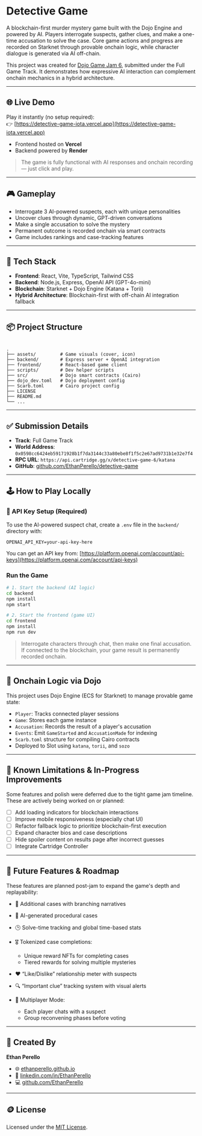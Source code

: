 # Detective Game

A blockchain-first murder mystery game built with the Dojo Engine and powered by AI. Players interrogate suspects, gather clues, and make a one-time accusation to solve the case. Core game actions and progress are recorded on Starknet through provable onchain logic, while character dialogue is generated via AI off-chain.

This project was created for [Dojo Game Jam 6](https://github.com/dojoengine), submitted under the Full Game Track. It demonstrates how expressive AI interaction can complement onchain mechanics in a hybrid architecture.

---

## 🌐 Live Demo

Play it instantly (no setup required):  
👉 [https://detective-game-iota.vercel.app](https://detective-game-iota.vercel.app)

- Frontend hosted on **Vercel**
- Backend powered by **Render**

> The game is fully functional with AI responses and onchain recording — just click and play.

---

## 🎮 Gameplay

- Interrogate 3 AI-powered suspects, each with unique personalities  
- Uncover clues through dynamic, GPT-driven conversations  
- Make a single accusation to solve the mystery  
- Permanent outcome is recorded onchain via smart contracts  
- Game includes rankings and case-tracking features  

---

## 🧱 Tech Stack

- **Frontend**: React, Vite, TypeScript, Tailwind CSS  
- **Backend**: Node.js, Express, OpenAI API (GPT-4o-mini)  
- **Blockchain**: Starknet + Dojo Engine (Katana + Torii)  
- **Hybrid Architecture**: Blockchain-first with off-chain AI integration fallback  

---

## 📦 Project Structure

```

.
├── assets/         # Game visuals (cover, icon)
├── backend/        # Express server + OpenAI integration
├── frontend/       # React-based game client
├── scripts/        # Dev helper scripts
├── src/            # Dojo smart contracts (Cairo)
├── dojo_dev.toml   # Dojo deployment config
├── Scarb.toml      # Cairo project config
├── LICENSE
├── README.md
└── ...

````

---

## ✅ Submission Details

- **Track**: Full Game Track  
- **World Address**: `0x0598cc6424eb59171928b1f7da3144c33a80ebe8f1f5c2e67ad9731b1e32e7f4`  
- **RPC URL**: `https://api.cartridge.gg/x/detective-game-6/katana`  
- **GitHub**: [github.com/EthanPerello/detective-game](https://github.com/EthanPerello/detective-game)  

---

## 🕹 How to Play Locally

### 🔐 API Key Setup (Required)

To use the AI-powered suspect chat, create a `.env` file in the `backend/` directory with:

```env
OPENAI_API_KEY=your-api-key-here
````

You can get an API key from: [https://platform.openai.com/account/api-keys](https://platform.openai.com/account/api-keys)

### Run the Game

```bash
# 1. Start the backend (AI logic)
cd backend
npm install
npm start

# 2. Start the frontend (game UI)
cd frontend
npm install
npm run dev
```

> Interrogate characters through chat, then make one final accusation. If connected to the blockchain, your game result is permanently recorded onchain.

---

## 🧠 Onchain Logic via Dojo

This project uses Dojo Engine (ECS for Starknet) to manage provable game state:

* `Player`: Tracks connected player sessions
* `Game`: Stores each game instance
* `Accusation`: Records the result of a player's accusation
* `Events`: Emit `GameStarted` and `AccusationMade` for indexing
* `Scarb.toml` structure for compiling Cairo contracts
* Deployed to Slot using `katana`, `torii`, and `sozo`

---

## 🔧 Known Limitations & In-Progress Improvements

Some features and polish were deferred due to the tight game jam timeline. These are actively being worked on or planned:

- [ ] Add loading indicators for blockchain interactions
- [ ] Improve mobile responsiveness (especially chat UI)
- [ ] Refactor fallback logic to prioritize blockchain-first execution
- [ ] Expand character bios and case descriptions
- [ ] Hide spoiler content on results page after incorrect guesses
- [ ] Integrate Cartridge Controller

---

## 🚀 Future Features & Roadmap

These features are planned post-jam to expand the game's depth and replayability:

* 🧩 Additional cases with branching narratives
* 🧠 AI-generated procedural cases
* 🕒 Solve-time tracking and global time-based stats
* 🎖 Tokenized case completions:

  * Unique reward NFTs for completing cases
  * Tiered rewards for solving multiple mysteries
* ❤️ “Like/Dislike” relationship meter with suspects
* 🔍 “Important clue” tracking system with visual alerts
* 🤝 Multiplayer Mode:

  * Each player chats with a suspect
  * Group reconvening phases before voting

---

## 👤 Created By

**Ethan Perello**

* 🌐 [ethanperello.github.io](https://ethanperello.github.io/)
* 💼 [linkedin.com/in/EthanPerello](http://linkedin.com/in/EthanPerello)
* 💻 [github.com/EthanPerello](https://github.com/EthanPerello)

---

## 🪙 License

Licensed under the [MIT License](./LICENSE).